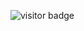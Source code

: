 ![visitor badge](https://visitor-badge.laobi.icu/badge?page_id=jwenjian.visitor-badge&left_text=MyPageVisitors)

